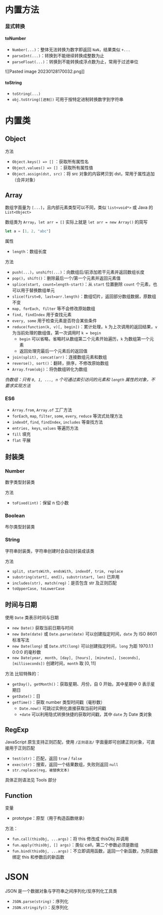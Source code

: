 
# 内置方法

### 显式转换

#### toNumber
- `Number(...)`：整体无法转换为数字即返回 `NaN`，结果类似 `+...`
- `parseInt(...)`：转换到不能继续转换成整数为止
- `parseFloat(...)`：转换到不能转换成浮点数为止，常用于过滤单位

![[Pasted image 20230128170032.png]]

#### toString
- `toString(...)`
- `obj.toString([进制])` 可用于按特定进制转换数字到字符串

# 内置类

## Object

方法
- `Object.keys() => []` ：获取所有属性名
- `Object.values() => []` ：获取所有属性值
- `Object.assign(dst, src)`：将 src 对象的内容拷贝到 dst，常用于属性追加（合并对象）

## Array

数组字面量为 `[...]`，且内部元素类型可以不同，类似 `list<void*>` 或 Java 的 `List<Object>`

数组类为 `Array`，`let arr = []` 实际上就是 `let arr = new Array()` 的简写

```javascript
let a = [1, 2, "abc"]
```

属性
- `length`：数组长度

方法
- `push(...)`，`unshift(...)`：向数组后/前添加若干元素并返回数组长度
- `pop()`，`shift()`：删除最后一个/第一个元素并返回元素值
- `splice(start, count=length-start)`：从 `start` 位置删除 `count` 个元素，也可以用于替换数组单元
- `slice(first=0, last=arr.length)`：数组切片，返回部分数组数据，原数组不变
- `map, forEach, filter` 等不会修改原始数组
- `find, findIndex` 用于查找元素
- `every, some` 用于检查元素是否符合某些条件
- `reduce(function(k, v)[, begin])`：累计处理，`k` 为上次调用的返回结果，`v` 为当前处理的数组值，第一次调用时 `k = begin`
	- `begin` 可以省略，省略时从数组第二个元素开始遍历，`k` 为数组第一个元素
	- 返回处理完最后一个元素后的返回值
- `join(split), concat(arr)`：连接数组元素和数组
- `reverse(), sort()`：翻转，排序，不修改原始数组
- `Array.from(obj)`：将伪数组转化为数组

*伪数组：只有 `0, 1, ..., n` 个可通过索引访问的元素和 `length` 属性的对象，不要求实现方法*

### ES6

- `Array.from`, `Array.of` 工厂方法
- `forEach`, `map`, `filter`, `some`, `every`, `reduce` 等流式处理方法
- `indexOf`, `find`, `findIndex`, `includes` 等查找方法
- `entries, keys`, `values` 等遍历方法
- `fill` 填充
- `flat` 平展

## 封装类

### Number

数字类型封装类

方法
- `toFixed(int)`：保留 n 位小数

### Boolean

布尔类型封装类

### String

字符串封装类，字符串创建时会自动封装成该类

方法
- `split, startsWith, endsWith, indexOf, trim, replace`
- `substring(start[, end])`，`substr(start, len)` 已弃用
- `includes(str), match(reg)`：是否包含 str 及正则匹配
- `toUpperCase, toLowerCase`

## 时间与日期

使用 `Date` 类表示时间与日期
- `new Date()` 获取当前日期与时间
- `new Date(date)` 或 `Date.parse(date)` 可以创建指定时间，`date` 为 ISO 8601 标准写法
- `new Date(long)` 或 `Date.UTC(long)` 可以创建指定时间，`long` 为距 1970.1.1 0:0:0 的毫秒数
- `new Date(year, month, [day], [hours], [minutes], [seconds], [milliseconds])` 创建时间，`month` 取 $[0, 11]$

方法
比较特殊的：
- `getDay()`，`getMonth()`：获取星期、月份，自 0 开始，其中星期中 0 表示星期日
- `getDate()`：日
- `getTime()`：获取 number 类型时间戳（毫秒数）
	- `Date.now()` 可跳过实例化直接获取当前时间戳
	- `+date` 可以利用隐式转换快捷的获取时间戳，其中 `date` 为 Date 类对象

## RegExp

JavaScript 原生支持正则匹配，使用 `/正则语法/` 字面量即可创建正则对象，可直接用于正则匹配
- `test(str)`：匹配，返回 `true` / `false`
- `exec(str)`：搜索，返回一个结果数组，失败则返回 `null`
- `str.replace(reg, 被替换文本)`

具体正则语法见 Tools 部分

## Function

变量
- prototype：原型（用于构造函数继承）

方法：
- `fun.call(thisObj, ...args)`：将 this 修改成 thisObj 并调用
- `fun.apply(thisObj, [] args)`：类似 call，第二个参数必须是数组
- `fun.bind(thisObj, ...args)`：不立即调用函数，返回一个新函数，为原函数绑定 this 和参数后的新函数

# JSON

JSON 是一个数据对象与字符串之间序列化/反序列化工具类
- `JSON.parse(string)`：序列化
- `JSON.stringify()`：反序列化